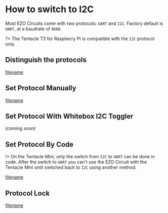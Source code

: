# <i class="fas fa-code-branch"></i> How to switch to I2C

Most EZO Circuits come with two protocols: `UART` and `I2C`. Factory default is `UART`, at a baudrate of `9600`.

?> The Tentacle T3 for Raspberry Pi is compatible with the `I2C` protocol only.

## Distinguish the protocols

[filename](../common/ezo-protocols.md ':include')


## Set Protocol Manually

[filename](../common/ezo-protocols-manually.md ':include')


## Set Protocol With Whitebox I2C Toggler
_(coming soon)_

## Set Protocol By Code

!> On the Tentacle Mini, only the switch from `I2C` to `UART` can be done in code. After the switch to `UART` you can't use the EZO Circuit with the Tentacle Mini until switched back to `I2C` using another method.

[filename](../common/ezo-protocols-code.md ':include')

##  Protocol Lock

[filename](../common/ezo-protocols-lock.md ':include')
